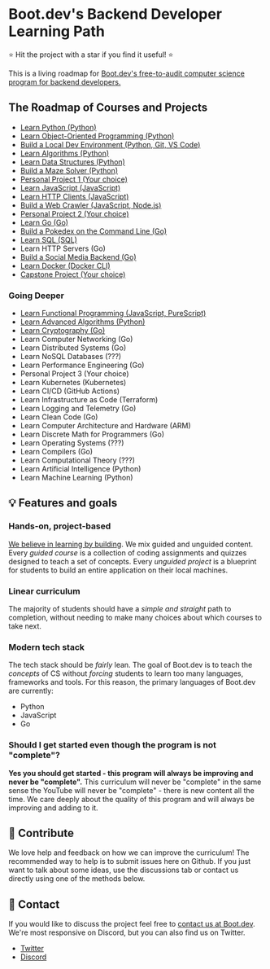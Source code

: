 # Boot.dev's Backend Developer Learning Path

⭐ Hit the project with a star if you find it useful! ⭐

This is a living roadmap for [Boot.dev's free-to-audit computer science program for backend developers.](https://boot.dev)

## The Roadmap of Courses and Projects

* [Learn Python (Python)](https://boot.dev/learn/learn-python)
* [Learn Object-Oriented Programming (Python)](https://boot.dev/learn/learn-object-oriented-programming)
* [Build a Local Dev Environment (Python, Git, VS Code)](https://boot.dev/build/build-local-dev-environment-python)
* [Learn Algorithms (Python)](https://boot.dev/learn/learn-algorithms)
* [Learn Data Structures (Python)](https://boot.dev/learn/learn-data-structures)
* [Build a Maze Solver (Python)](https://boot.dev/build/maze-solver-python)
* [Personal Project 1 (Your choice)](https://boot.dev/build/personal-project-1)
* [Learn JavaScript (JavaScript)](https://boot.dev/learn/learn-javascript)
* [Learn HTTP Clients (JavaScript)](https://boot.dev/learn/learn-http)
* [Build a Web Crawler (JavaScript, Node.js)](https://boot.dev/build/link-analyzer)
* [Personal Project 2 (Your choice)](https://boot.dev/build/personal-project-2)
* [Learn Go (Go)](https://boot.dev/learn/learn-golang)
* [Build a Pokedex on the Command Line (Go)](https://boot.dev/build/build-pokedex-cli)
* [Learn SQL (SQL)](https://boot.dev/learn/learn-sql)
* Learn HTTP Servers (Go)
* [Build a Social Media Backend (Go)](https://boot.dev/build/social-media-backend-golang)
* [Learn Docker (Docker CLI)](https://boot.dev/learn/learn-docker)
* [Capstone Project (Your choice)](https://boot.dev/build/capstone-project)

### Going Deeper

* [Learn Functional Programming (JavaScript, PureScript)](https://boot.dev/learn/learn-functional-programming)
* [Learn Advanced Algorithms (Python)](https://boot.dev/learn/learn-advanced-algorithms)
* [Learn Cryptography (Go)](https://boot.dev/learn/learn-cryptography)
* Learn Computer Networking (Go)
* Learn Distributed Systems (Go)
* Learn NoSQL Databases (???)
* Learn Performance Engineering (Go)
* Personal Project 3 (Your choice)
* Learn Kubernetes (Kubernetes)
* Learn CI/CD (GitHub Actions)
* Learn Infrastructure as Code (Terraform)
* Learn Logging and Telemetry (Go)
* Learn Clean Code (Go)
* Learn Computer Architecture and Hardware (ARM)
* Learn Discrete Math for Programmers (Go)
* Learn Operating Systems (???)
* Learn Compilers (Go)
* Learn Computational Theory (???)
* Learn Artificial Intelligence (Python)
* Learn Machine Learning (Python)

## 💡 Features and goals

### Hands-on, project-based

[We believe in learning by building](https://blog.boot.dev/about). We mix guided and unguided content. Every *guided course* is a collection of coding assignments and quizzes designed to teach a set of concepts. Every *unguided project* is a blueprint for students to build an entire application on their local machines.

### Linear curriculum

The majority of students should have a *simple and straight* path to completion, without needing to make many choices about which courses to take next.

### Modern tech stack

The tech stack should be *fairly* lean. The goal of Boot.dev is to teach the *concepts* of CS without *forcing* students to learn too many languages, frameworks and tools. For this reason, the primary languages of Boot.dev are currently:

* Python
* JavaScript
* Go

### Should I get started even though the program is not "complete"?

**Yes you should get started - this program will always be improving and never be "complete".** This curriculum will never be "complete" in the same sense the YouTube will never be "complete" - there is new content all the time. We care deeply about the quality of this program and will always be improving and adding to it.


## 👏 Contribute

We love help and feedback on how we can improve the curriculum! The recommended way to help is to submit issues here on Github. If you just want to talk about some ideas, use the discussions tab or contact us directly using one of the methods below.

## 💬 Contact

If you would like to discuss the project feel free to [contact us at Boot.dev](https://blog.boot.dev/contact/). We're most responsive on Discord, but you can also find us on Twitter.

* [Twitter](https://twitter.com/bootdotdev)
* [Discord](https://discord.gg/EEkFwbv)
